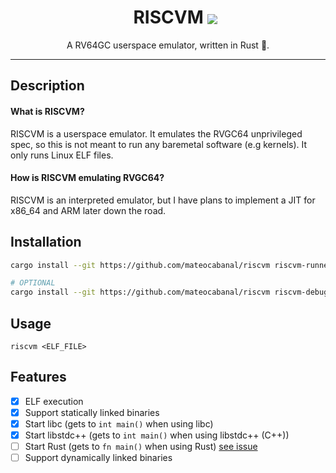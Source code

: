 <div align="center" id="user-content-toc">
  <ul align="center" style="list-style: none;">
    <summary>
      <h1 align="center"> 
        RISCVM 
        <a href="https://github.com/mateocabanal/riscvm/actions/workflows/rust.yml">
          <img align="center" src="https://github.com/mateocabanal/riscvm/actions/workflows/rust.yml/badge.svg" />
        </a>
      </h1>
    </summary>
  </ul>
</div>

<p align="center"> A RV64GC userspace emulator, written in Rust 🦀. </p>

<hr/>

<h2> Description </h2>

<h4> What is RISCVM? </h4>

<p>
  RISCVM is a userspace emulator. It emulates the RVGC64 unprivileged spec, so this is not meant to run any baremetal software (e.g kernels). 
  It only runs Linux ELF files.
</p>

<h4> How is RISCVM emulating RVGC64? </h4>

<p> RISCVM is an interpreted emulator, but I have plans to implement a JIT for x86_64 and ARM later down the road. </p>

<h2> Installation </h2>

```bash
cargo install --git https://github.com/mateocabanal/riscvm riscvm-runner # Installs the 'riscvm' binary

# OPTIONAL
cargo install --git https://github.com/mateocabanal/riscvm riscvm-debugger # Installs the 'riscvm-debugger' binary
```
<h2> Usage </h2>

`riscvm <ELF_FILE>`

<h2> Features </h2>

- [X] ELF execution
- [X] Support statically linked binaries
- [X] Start libc (gets to `int main()` when using libc)
- [X] Start libstdc++ (gets to `int main()` when using libstdc++ (C++))
- [ ] Start Rust (gets to `fn main()` when using Rust) [see issue](https://github.com/mateocabanal/riscvm/issues/2)
- [ ] Support dynamically linked binaries 
